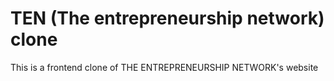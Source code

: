# TEN (The entrepreneurship network) clone

This is a frontend clone of THE ENTREPRENEURSHIP NETWORK's website
